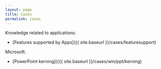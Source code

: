 ```yaml
---
layout: page
title: Cases
permalink: cases
---
```


Knowledge related to applications:

- [Features supported by Apps]({{ site.baseurl }}/cases/featuresupport)

Microsoft:
- [PowerPoint kerning]({{{ site.baseurl }}/cases/win/ppt/kerning)